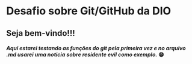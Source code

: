 # 				Desafio sobre Git/GitHub da DIO


## Seja bem-vindo!!!

#### _Aqui estarei testando as funções do git pela primeira vez e no arquivo .md usarei uma noticia sobre residente evil como exemplo._ 😁













